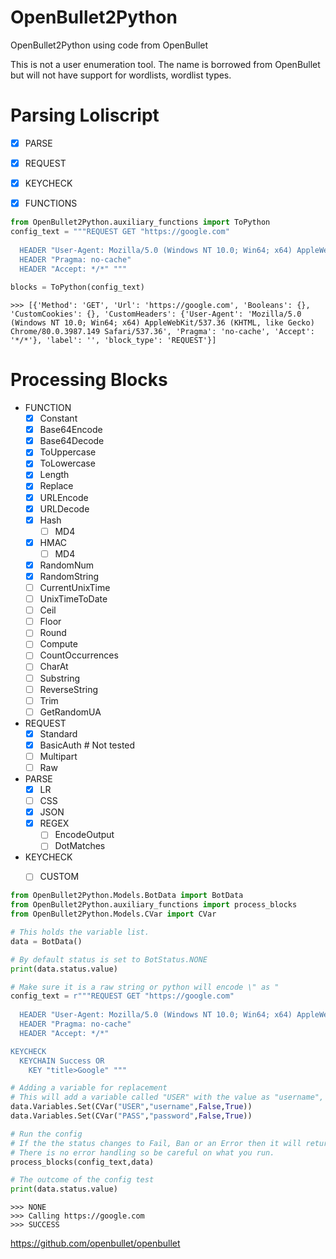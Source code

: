 # OpenBullet2Python
OpenBullet2Python using code from OpenBullet

This is not a user enumeration tool. The name is borrowed from OpenBullet but will not have support for wordlists, wordlist types.

# Parsing Loliscript
- [x] PARSE
- [x] REQUEST
- [x] KEYCHECK
- [x] FUNCTIONS


```Python
from OpenBullet2Python.auxiliary_functions import ToPython
config_text = """REQUEST GET "https://google.com" 
  
  HEADER "User-Agent: Mozilla/5.0 (Windows NT 10.0; Win64; x64) AppleWebKit/537.36 (KHTML, like Gecko) Chrome/80.0.3987.149 Safari/537.36" 
  HEADER "Pragma: no-cache" 
  HEADER "Accept: */*" """
  
blocks = ToPython(config_text)
```

```
>>> [{'Method': 'GET', 'Url': 'https://google.com', 'Booleans': {}, 'CustomCookies': {}, 'CustomHeaders': {'User-Agent': 'Mozilla/5.0 (Windows NT 10.0; Win64; x64) AppleWebKit/537.36 (KHTML, like Gecko) Chrome/80.0.3987.149 Safari/537.36', 'Pragma': 'no-cache', 'Accept': '*/*'}, 'label': '', 'block_type': 'REQUEST'}]
```

# Processing Blocks
- FUNCTION
  - [x] Constant
  - [x] Base64Encode
  - [x] Base64Decode
  - [x] ToUppercase
  - [x] ToLowercase
  - [x] Length
  - [x] Replace
  - [x] URLEncode
  - [x] URLDecode
  - [x] Hash
    - [ ] MD4
  - [x] HMAC
    - [ ] MD4
  - [x] RandomNum
  - [x] RandomString
  - [ ] CurrentUnixTime
  - [ ] UnixTimeToDate
  - [ ] Ceil
  - [ ] Floor
  - [ ] Round
  - [ ] Compute
  - [ ] CountOccurrences
  - [ ] CharAt
  - [ ] Substring
  - [ ] ReverseString
  - [ ] Trim
  - [ ] GetRandomUA

- REQUEST
  - [x] Standard
  - [x] BasicAuth # Not tested
  - [ ] Multipart
  - [ ] Raw
- PARSE
  - [x] LR
  - [ ] CSS
  - [x] JSON
  - [x] REGEX
    - [ ] EncodeOutput
    - [ ] DotMatches
- KEYCHECK
  - [ ] CUSTOM 
  
 
```Python
from OpenBullet2Python.Models.BotData import BotData
from OpenBullet2Python.auxiliary_functions import process_blocks
from OpenBullet2Python.Models.CVar import CVar

# This holds the variable list.
data = BotData()

# By default status is set to BotStatus.NONE
print(data.status.value)

# Make sure it is a raw string or python will encode \" as "
config_text = r"""REQUEST GET "https://google.com" 
  
  HEADER "User-Agent: Mozilla/5.0 (Windows NT 10.0; Win64; x64) AppleWebKit/537.36 (KHTML, like Gecko) Chrome/80.0.3987.149 Safari/537.36" 
  HEADER "Pragma: no-cache" 
  HEADER "Accept: */*" 

KEYCHECK 
  KEYCHAIN Success OR 
    KEY "title>Google" """

# Adding a variable for replacement
# This will add a variable called "USER" with the value as "username", ect
data.Variables.Set(CVar("USER","username",False,True))
data.Variables.Set(CVar("PASS","password",False,True))

# Run the config
# If the the status changes to Fail, Ban or an Error then it will return, else it runs until all the blocks are processed.
# There is no error handling so be careful on what you run.
process_blocks(config_text,data)

# The outcome of the config test
print(data.status.value)
```
```
>>> NONE
>>> Calling https://google.com
>>> SUCCESS
```
 https://github.com/openbullet/openbullet
